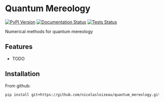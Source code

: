 # Quantum Mereology

[![PyPI Version](https://img.shields.io/pypi/v/quantum_mereology.svg)](https://pypi.python.org/pypi/quantum_mereology)
[![Documentation Status](https://readthedocs.org/projects/quantum-mereology/badge/?version=latest)](https://quantum-mereology.readthedocs.io/en/latest/?version=latest)
[![Tests Status](https://github.com/nicolasloizeau/quantum_mereology/actions/workflows/test.yml/badge.svg)](https://github.com/nicolasloizeau/quantum_mereology/actions/workflows/test.yml)


Numerical methods for quantum mereology

## Features

* TODO

## Installation

From github:

```bash
pip install git+https://github.com/nicolasloizeau/quantum_mereology.git
```
